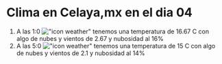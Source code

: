 # Clima en Celaya,mx en el dia 04

1. A las 1:0 !["icon weather"](http://openweathermap.org/img/w/02n.png) tenemos una temperatura de 16.67 C con algo de nubes y  vientos de 2.67 y nubosidad al 16%
1. A las 5:0 !["icon weather"](http://openweathermap.org/img/w/02n.png) tenemos una temperatura de 15 C con algo de nubes y  vientos de 2.1 y nubosidad al 14%
